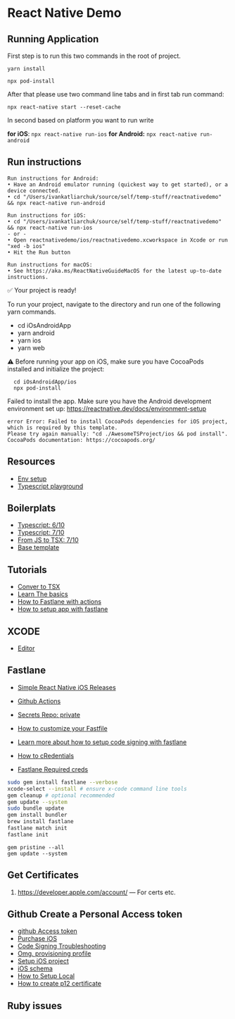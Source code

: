 # React Native Demo

## Running Application

First step is to run this two commands in the root of project.

`yarn install`

`npx pod-install`

After that please use two command line tabs and in first tab run command:

`npx react-native start --reset-cache`

In second based on platform you want to run write

**for iOS**: `npx react-native run-ios`
**for Android:** `npx react-native run-android`

## Run instructions

```
Run instructions for Android:
• Have an Android emulator running (quickest way to get started), or a device connected.
• cd "/Users/ivankatliarchuk/source/self/temp-stuff/reactnativedemo" && npx react-native run-android

Run instructions for iOS:
• cd "/Users/ivankatliarchuk/source/self/temp-stuff/reactnativedemo" && npx react-native run-ios
- or -
• Open reactnativedemo/ios/reactnativedemo.xcworkspace in Xcode or run "xed -b ios"
• Hit the Run button

Run instructions for macOS:
• See https://aka.ms/ReactNativeGuideMacOS for the latest up-to-date instructions.
```

✅ Your project is ready!

To run your project,  navigate to the directory and run one of the following yarn commands.

- cd iOsAndroidApp
- yarn android
- yarn ios
- yarn web

⚠️  Before running your app on iOS, make sure you have CocoaPods installed and initialize the project:

```
  cd iOsAndroidApp/ios
  npx pod-install
```

Failed to install the app. Make sure you have the Android development environment set up: https://reactnative.dev/docs/environment-setup

```
error Error: Failed to install CocoaPods dependencies for iOS project, which is required by this template.
Please try again manually: "cd ./AwesomeTSProject/ios && pod install".
CocoaPods documentation: https://cocoapods.org/
```

## Resources

- [Env setup](https://reactnative.dev/docs/environment-setup)
- [Typescript playground](https://www.typescriptlang.org/play)

## Boilerplats

- [Typescript: 6/10](https://github.com/AmitM30/react-native-typescript-boilerplate)
- [Typescript: 7/10](https://github.com/NewBieBR/typescript-react-native-starter)
- [From JS to TSX: 7/10](https://github.com/thmsgbrt/Javascript-to-TypeScript-guide)
- [Base template](https://github.com/react-native-community/react-native-template-typescript/blob/master/template/App.tsx)

## Tutorials

- [Conver to TSX](https://medium.com/swlh/convert-your-javascript-react-app-to-typescript-the-easy-guide-631592dc1876)
- [Learn The basics](https://reactnative.dev/docs/tutorial)
- [How to Fastlane with actions](https://www.rootstrap.com/blog/how-to-automate-ios-app-builds-using-fastlane-github/)
- [How to setup app with fastlane](https://shift.infinite.red/simple-react-native-ios-releases-4c28bb53a97b)

## XCODE

- [Editor](https://www.avanderlee.com/xcode/xcode-assistant-editor/#:~:text=You%20can%20open%20the%20editor,Xcode%20menu%20Editor%20%2D%3E%20Assisant%20.)

## Fastlane

- [Simple React Native iOS Releases](https://shift.infinite.red/simple-react-native-ios-releases-4c28bb53a97b)
- [Github Actions](https://www.rootstrap.com/blog/how-to-automate-ios-app-builds-using-fastlane-github/)
- [Secrets Repo: private](https://github.com/ik-workshop/reactnativedemo-secrets)

- [How to customize your Fastfile ](https://docs.fastlane.tools/actions)
- [Learn more about how to setup code signing with fastlane](https://docs.fastlane.tools/codesigning/getting-started/)
- [How to cRedentials](https://github.com/fastlane/fastlane/tree/master/credentials_manager)
- [Fastlane Required creds](https://docs.fastlane.tools/best-practices/continuous-integration/#spaceauth)


```bash
sudo gem install fastlane --verbose
xcode-select --install # ensure x-code command line tools
gem cleanup # optional recommended
gem update --system
sudo bundle update
gem install bundler
brew install fastlane
fastlane match init
fastlane init
```

```
gem pristine --all
gem update --system
```

## Get Certificates

1. https://developer.apple.com/account/ — For certs etc.

## Github Create a Personal Access token

- [github Access token](https://docs.github.com/en/github/authenticating-to-github/creating-a-personal-access-token)
- [Purchase iOS](https://developer.apple.com/support/purchase-activation/)
- [Code Signing Troubleshooting](https://github.com/fastlane/fastlane/issues/9041)
- [Omg. provisioning profile](https://abhimuralidharan.medium.com/what-is-a-provisioning-profile-in-ios-77987a7c54c2)
- [Setup iOS project](https://www.youtube.com/watch?v=91sTQ39kkK4&ab_channel=Devslopes)
- [iOS schema](https://developer.apple.com/library/archive/documentation/IDEs/Conceptual/xcode_guide-continuous_integration/ConfigureBots.html#//apple_ref/doc/uid/TP40013292-CH9-SW3)
- [How to Setup Local](https://makaka.org/unity-tutorials/test-ios-app-without-developer-account)
- [How to create p12 certificate](https://calvium.com/how-to-make-a-p12-file/)


## Ruby issues
